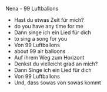 Nena - 99 Luftballons

- Hast du etwas Zeit für mich?
- do you have any time for me
- Dann singe ich ein Lied für dich
- to sing a song for you
- Von 99 Luftballons
- about 99 air balloons
- Auf ihrem Weg zum Horizont
- Denkst du vielleicht grad an mich?
- Dann Singe ich ein Lied für dich
- Von 99 Luftballons
- Und, dass sowas von sowas kommt
